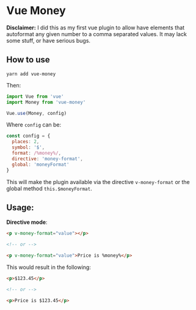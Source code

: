# Vue Money

**Disclaimer:** I did this as my first vue plugin to allow have elements that autoformat any
given number to a comma separated values. It may lack some stuff, or have serious bugs.

## How to use

`yarn add vue-money`

Then:

```javascript
import Vue from 'vue'
import Money from 'vue-money'

Vue.use(Money, config)
```

Where `config` can be: 
```javascript
const config = {
  places: 2,
  symbol: '$',
  format: /%money%/,
  directive: 'money-format',
  global: 'moneyFormat'
}
```

This will make the plugin available via the directive `v-money-format` or the global method
`this.$moneyFormat`.

## Usage:

**Directive mode**:

```html
<p v-money-format="value"></p>

<!-- or -->

<p v-money-format="value">Price is %money%</p>
```

This would result in the following:

```html
<p>$123.45</p>

<!-- or -->

<p>Price is $123.45</p>
```